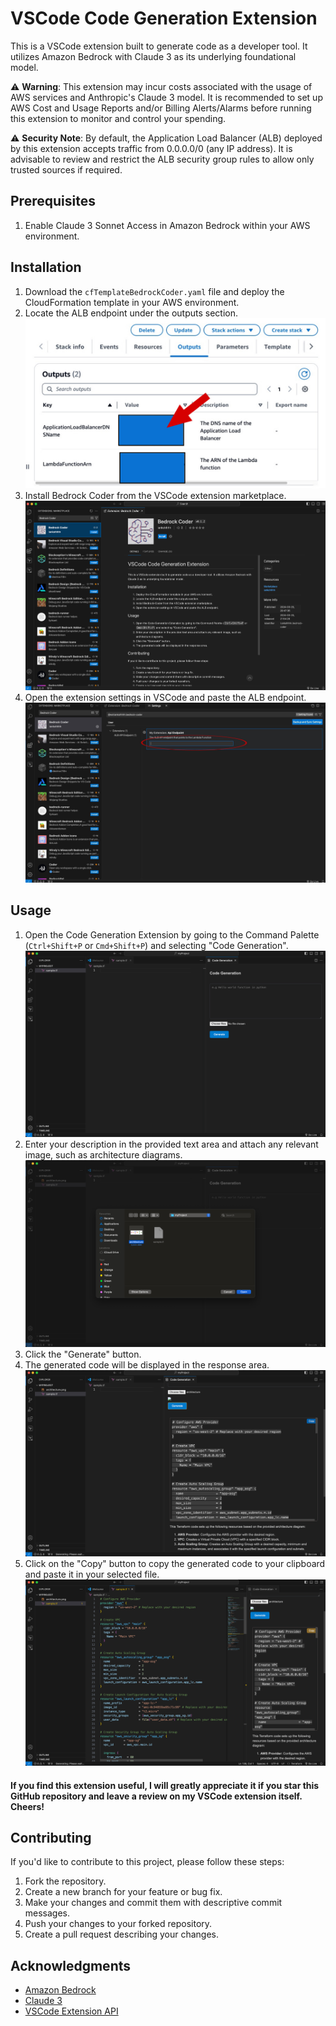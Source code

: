 # VSCode Code Generation Extension
This is a VSCode extension built to generate code as a developer tool. It utilizes Amazon Bedrock with Claude 3 as its underlying foundational model.

⚠️ **Warning**: This extension may incur costs associated with the usage of AWS services and Anthropic's Claude 3 model. It is recommended to set up AWS Cost and Usage Reports and/or Billing Alerts/Alarms before running this extension to monitor and control your spending.

⚠️ **Security Note**: By default, the Application Load Balancer (ALB) deployed by this extension accepts traffic from 0.0.0.0/0 (any IP address). It is advisable to review and restrict the ALB security group rules to allow only trusted sources if required.

## Prerequisites
1. Enable Claude 3 Sonnet Access in Amazon Bedrock within your AWS environment.

## Installation
1. Download the `cfTemplateBedrockCoder.yaml` file and deploy the CloudFormation template in your AWS environment.
2. Locate the ALB endpoint under the outputs section.
![Locate ALB Endpoint](images/image1.JPEG)
3. Install Bedrock Coder from the VSCode extension marketplace.
![Install Bedrock Coder](images/image2.JPEG)
4. Open the extension settings in VSCode and paste the ALB endpoint.
![Paste ALB endpoint](images/image3.JPEG)

## Usage
1. Open the Code Generation Extension by going to the Command Palette (`Ctrl+Shift+P` or `Cmd+Shift+P`) and selecting "Code Generation".
![Open Code Gen Ext](images/image4.JPEG)
2. Enter your description in the provided text area and attach any relevant image, such as architecture diagrams.
![Enter Description](images/image5.JPEG)
3. Click the "Generate" button.
4. The generated code will be displayed in the response area.
![Paste files](images/image6.JPEG)
5. Click on the "Copy" button to copy the generated code to your clipboard and paste it in your selected file.
![Paste files](images/image7.JPEG)

#### If you find this extension useful, I will greatly appreciate it if you star this GitHub repository and leave a review on my VSCode extension itself. Cheers!

## Contributing
If you'd like to contribute to this project, please follow these steps:
1. Fork the repository.
2. Create a new branch for your feature or bug fix.
3. Make your changes and commit them with descriptive commit messages.
4. Push your changes to your forked repository.
5. Create a pull request describing your changes.

## Acknowledgments
- [Amazon Bedrock](https://aws.amazon.com/bedrock/)
- [Claude 3](https://www.anthropic.com/)
- [VSCode Extension API](https://code.visualstudio.com/api)